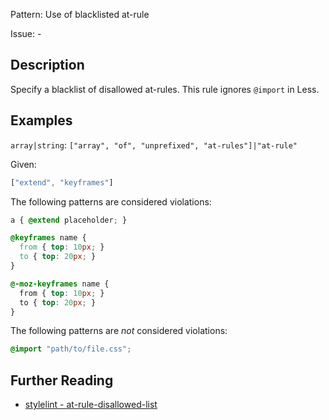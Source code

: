 Pattern: Use of blacklisted at-rule

Issue: -

## Description

Specify a blacklist of disallowed at-rules. This rule ignores `@import` in Less.

## Examples

`array|string`: `["array", "of", "unprefixed", "at-rules"]|"at-rule"`

Given:

```js
["extend", "keyframes"]
```

The following patterns are considered violations:

```css
a { @extend placeholder; }
```

```css
@keyframes name {
  from { top: 10px; }
  to { top: 20px; }
}
```

```css
@-moz-keyframes name {
  from { top: 10px; }
  to { top: 20px; }
}
```

The following patterns are *not* considered violations:

```css
@import "path/to/file.css";
```

## Further Reading

* [stylelint - at-rule-disallowed-list](https://stylelint.io/user-guide/rules/at-rule-disallowed-list)